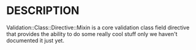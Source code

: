# DESCRIPTION

Validation::Class::Directive::Mixin is a core validation class field directive
that provides the ability to do some really cool stuff only we haven't
documented it just yet.
